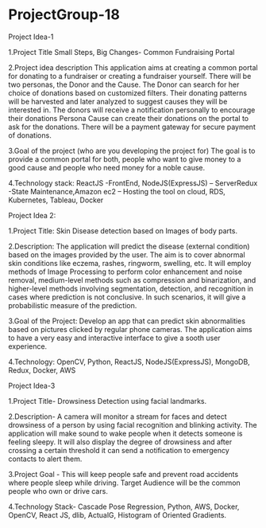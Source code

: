 # ProjectGroup-18

Project Idea-1
 
1.Project Title
Small Steps, Big Changes- Common Fundraising Portal

2.Project idea description
This application aims at creating a common portal for donating to a fundraiser or creating a fundraiser yourself. There will be two personas, the Donor and the Cause. The Donor can search for her choice of donations based on customized filters. Their donating patterns will be harvested and later analyzed to suggest causes they will be interested in. The donors will receive a notification personally to encourage their donations Persona Cause can create their donations on the portal to ask for the donations. There will be a payment gateway for secure payment of donations.

3.Goal of the project (who are you developing the project for)
The goal is to provide a common portal for both, people who want to give money to a good cause and people who need money for a noble cause.

4.Technology stack: ReactJS -FrontEnd, NodeJS(ExpressJS) – ServerRedux -State Maintenance,Amazon ec2 – Hosting the tool on cloud, RDS, Kubernetes, Tableau, Docker                                                                                                                              

Project Idea 2:

1.Project Title: Skin Disease detection based on Images of body parts.

2.Description: The application will predict the disease (external condition) based on the images provided by the user. The aim is to cover abnormal skin conditions like eczema, rashes, ringworm, swelling, etc. It will employ methods of Image Processing to perform color enhancement and noise removal, medium-level methods such as compression and binarization, and higher-level methods involving segmentation, detection, and recognition in cases where prediction is not conclusive. In such scenarios, it will give a probabilistic measure of the prediction.

3.Goal of the Project: Develop an app that can predict skin abnormalities based on pictures clicked by regular phone cameras. The application aims to have a very easy and interactive interface to give a sooth user experience.

4.Technology: OpenCV, Python, ReactJS, NodeJS(ExpressJS), MongoDB, Redux, Docker, AWS 


Project Idea-3

1.Project Title- Drowsiness Detection using facial landmarks.


2.Description- A camera will monitor a stream for faces and detect drowsiness of a person by using facial recognition and blinking activity.
The application will make sound to wake people when it detects someone is feeling sleepy. It will also display the degree of drowsiness and after crossing a certain threshold it can send a notification to emergency contacts to alert them. 

3.Project Goal - This will keep people safe and prevent road accidents where people sleep while driving. Target Audience will be the common people who own or drive cars. 

4.Technology Stack- Cascade Pose Regression, Python, AWS, Docker, OpenCV, React JS, dlib, ActualG, Histogram of Oriented Gradients.

